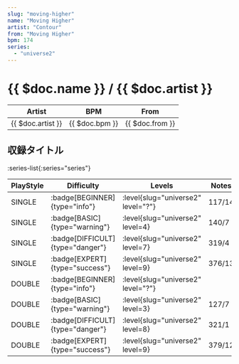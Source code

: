 ```yaml
---
slug: "moving-higher"
name: "Moving Higher"
artist: "Contour"
from: "Moving Higher"
bpm: 174
series:
  - "universe2"
---
```


# {{ $doc.name }} / {{ $doc.artist }}

|Artist|BPM|From|
|------|---|----|
|{{ $doc.artist }}|{{ $doc.bpm }}|{{ $doc.from }}|

## 収録タイトル

:series-list{:series="series"}

|PlayStyle|Difficulty|Levels|Notes|Movie|
|---------|----------|------|-----|-----|
|SINGLE| :badge[BEGINNER]{type="info"}|<div class="field is-grouped is-grouped-multiline"> :level{slug="universe2" level="?"}</div>|117/14||
|SINGLE| :badge[BASIC]{type="warning"}|<div class="field is-grouped is-grouped-multiline"> :level{slug="universe2" level=4}</div>|140/7||
|SINGLE| :badge[DIFFICULT]{type="danger"}|<div class="field is-grouped is-grouped-multiline"> :level{slug="universe2" level=7}</div>|319/4||
|SINGLE| :badge[EXPERT]{type="success"}|<div class="field is-grouped is-grouped-multiline"> :level{slug="universe2" level=9}</div>|376/13||
|DOUBLE| :badge[BEGINNER]{type="info"}|<div class="field is-grouped is-grouped-multiline"> :level{slug="universe2" level="?"}</div>|||
|DOUBLE| :badge[BASIC]{type="warning"}|<div class="field is-grouped is-grouped-multiline"> :level{slug="universe2" level=3}</div>|127/7||
|DOUBLE| :badge[DIFFICULT]{type="danger"}|<div class="field is-grouped is-grouped-multiline"> :level{slug="universe2" level=8}</div>|321/1||
|DOUBLE| :badge[EXPERT]{type="success"}|<div class="field is-grouped is-grouped-multiline"> :level{slug="universe2" level=9}</div>|379/12||
